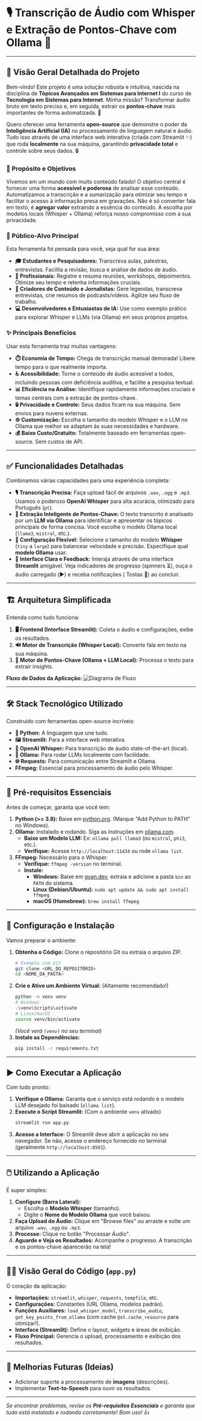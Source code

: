# 🎙️ Transcrição de Áudio com Whisper e Extração de Pontos-Chave com Ollama 🧠

---

## 📖 Visão Geral Detalhada do Projeto

Bem-vindo! Este projeto é uma solução robusta e intuitiva, nascida na disciplina de **Tópicos Avançados em Sistemas para Internet I** do curso de **Tecnologia em Sistemas para Internet**. Minha missão? Transformar áudio bruto em texto preciso e, em seguida, extrair os **pontos-chave** mais importantes de forma automatizada. 🎯

Quero oferecer uma ferramenta **open-source** que demonstre o poder da **Inteligência Artificial (IA)** no processamento de linguagem natural e áudio. Tudo isso através de uma interface web interativa (criada com Streamlit ✨) que roda **localmente** na sua máquina, garantindo **privacidade total** e controle sobre seus dados. 🔒

### 🎯 Propósito e Objetivos

Vivemos em um mundo com muito conteúdo falado! O objetivo central é fornecer uma forma **acessível e poderosa** de analisar esse conteúdo. Automatizamos a transcrição e a sumarização para otimizar seu tempo e facilitar o acesso à informação presa em gravações. Não é só converter fala em texto, é **agregar valor** extraindo a essência do conteúdo. A escolha por modelos locais (Whisper + Ollama) reforça nosso compromisso com a sua privacidade.

### 👥 Público-Alvo Principal

Esta ferramenta foi pensada para você, seja qual for sua área:

*   **🎓 Estudantes e Pesquisadores:** Transcreva aulas, palestras, entrevistas. Facilita a revisão, busca e análise de dados de áudio.
*   **💼 Profissionais:** Registre e resuma reuniões, workshops, depoimentos. Otimize seu tempo e retenha informações cruciais.
*   **📢 Criadores de Conteúdo e Jornalistas:** Gere legendas, transcreva entrevistas, crie resumos de podcasts/vídeos. Agilize seu fluxo de trabalho.
*   **💻 Desenvolvedores e Entusiastas de IA:** Use como exemplo prático para explorar Whisper e LLMs (via Ollama) em seus próprios projetos.

### ✨ Principais Benefícios

Usar esta ferramenta traz muitas vantagens:

*   **⏱️ Economia de Tempo:** Chega de transcrição manual demorada! Libere tempo para o que realmente importa.
*   **♿ Acessibilidade:** Torne o conteúdo de áudio acessível a todos, incluindo pessoas com deficiência auditiva, e facilite a pesquisa textual.
*   **📊 Eficiência na Análise:** Identifique rapidamente informações cruciais e temas centrais com a extração de pontos-chave.
*   **🔒 Privacidade e Controle:** Seus dados ficam na sua máquina. Sem envios para nuvens externas.
*   **⚙️ Customização:** Escolha o tamanho do modelo Whisper e o LLM no Ollama que melhor se adaptam às suas necessidades e hardware.
*   **💰 Baixo Custo/Gratuito:** Totalmente baseado em ferramentas open-source. Sem custos de API.

---

## ✅ Funcionalidades Detalhadas

Combinamos várias capacidades para uma experiência completa:

*   **🎙️ Transcrição Precisa:** Faça upload fácil de arquivos `.wav`, `.ogg` e `.mp3`. Usamos o poderoso **OpenAI Whisper** para alta acurácia, otimizado para Português (`pt`).
*   **🧠 Extração Inteligente de Pontos-Chave:** O texto transcrito é analisado por um **LLM via Ollama** para identificar e apresentar os tópicos principais de forma concisa. Você escolhe o modelo Ollama local (`llama3`, `mistral`, etc.).
*   **🔧 Configuração Flexível:** Selecione o tamanho do modelo **Whisper** (`tiny` a `large`) para balancear velocidade e precisão. Especifique qual **modelo Ollama** usar.
*   **👀 Interface Clara e Feedback:** Interaja através de uma interface **Streamlit** amigável. Veja indicadores de progresso (spinners ⏳), ouça o áudio carregado (▶️) e receba notificações ( Tostas 🍞) ao concluir.

---

## 🏗️ Arquitetura Simplificada

Entenda como tudo funciona:

1.  **🖥️ Frontend (Interface Streamlit):** Coleta o áudio e configurações, exibe os resultados.
2.  **🔊 Motor de Transcrição (Whisper Local):** Converte fala em texto na sua máquina.
3.  **📝 Motor de Pontos-Chave (Ollama + LLM Local):** Processa o texto para extrair insights.

**Fluxo de Dados da Aplicação:**
![Diagrama de Fluxo](assets/fluxo.png)

---

## 🛠️ Stack Tecnológico Utilizado

Construído com ferramentas open-source incríveis:

*   **🐍 Python:** A linguagem que une tudo.
*   **🖼️ Streamlit:** Para a interface web interativa.
*   **🎤 OpenAI Whisper:** Para transcrição de áudio state-of-the-art (local).
*   **🧠 Ollama:** Para rodar LLMs localmente com facilidade.
*   **🌐 Requests:** Para comunicação entre Streamlit e Ollama.
*   **FFmpeg:** Essencial para processamento de áudio pelo Whisper.

---

## 🧱 Pré-requisitos Essenciais

Antes de começar, garanta que você tem:

1.  **Python (>= 3.8):** Baixe em [python.org](https://www.python.org/). (Marque "Add Python to PATH" no Windows).
2.  **Ollama:** Instalado e rodando. Siga as instruções em [ollama.com](https://ollama.com/).
    *   **Baixe um Modelo LLM:** Ex: `ollama pull llama3` (ou `mistral`, `phi3`, etc.).
    *   **Verifique:** Acesse `http://localhost:11434` ou rode `ollama list`.
3.  **FFmpeg:** Necessário para o Whisper.
    *   **Verifique:** `ffmpeg -version` no terminal.
    *   **Instale:**
        *   **Windows:** Baixe em [gyan.dev](https://www.gyan.dev/ffmpeg/builds/), extraia e adicione a pasta `bin` ao `PATH` do sistema.
        *   **Linux (Debian/Ubuntu):** `sudo apt update && sudo apt install ffmpeg`
        *   **macOS (Homebrew):** `brew install ffmpeg`

---

## 🚀 Configuração e Instalação

Vamos preparar o ambiente:

1.  **Obtenha o Código:** Clone o repositório Git ou extraia o arquivo ZIP.
    ```bash
    # Exemplo com Git
    git clone <URL_DO_REPOSITÓRIO>
    cd <NOME_DA_PASTA>
    ```
2.  **Crie e Ative um Ambiente Virtual:** (Altamente recomendado!)
    ```bash
    python -m venv venv
    # Windows
    .\venv\Scripts\activate
    # Linux/macOS
    source venv/bin/activate
    ```
    *(Você verá `(venv)` no seu terminal)*
3.  **Instale as Dependências:**
    ```bash
    pip install -r requirements.txt
    ```

---

## ▶️ Como Executar a Aplicação

Com tudo pronto:

1.  **Verifique o Ollama:** Garanta que o serviço está rodando e o modelo LLM desejado foi baixado (`ollama list`).
2.  **Execute o Script Streamlit:** (Com o ambiente `venv` ativado)
    ```bash
    streamlit run app.py
    ```
3.  **Acesse a Interface:** O Streamlit deve abrir a aplicação no seu navegador. Se não, acesse o endereço fornecido no terminal (geralmente `http://localhost:8501`).

---

## 🖱️ Utilizando a Aplicação

É super simples:

1.  **Configure (Barra Lateral):**
    *   Escolha o **Modelo Whisper** (tamanho).
    *   Digite o **Nome do Modelo Ollama** que você baixou.
2.  **Faça Upload do Áudio:** Clique em "Browse files" ou arraste e solte um arquivo `.wav`, `.ogg` ou `.mp3`.
3.  **Processe:** Clique no botão "Processar Áudio".
4.  **Aguarde e Veja os Resultados:** Acompanhe o progresso. A transcrição e os pontos-chave aparecerão na tela!

---

## 👨‍💻 Visão Geral do Código (`app.py`)

O coração da aplicação:

*   **Importações:** `streamlit`, `whisper`, `requests`, `tempfile`, etc.
*   **Configurações:** Constantes (URL Ollama, modelos padrão).
*   **Funções Auxiliares:** `load_whisper_model`, `transcribe_audio`, `get_key_points_from_ollama` (com cache `@st.cache_resource` para otimizar!).
*   **Interface (Streamlit):** Define o layout, widgets e áreas de exibição.
*   **Fluxo Principal:** Gerencia o upload, processamento e exibição dos resultados.

---

## 🚧 Melhorias Futuras (Ideias)

*   Adicionar suporte a processamento de **imagens** (descrições).
*   Implementar **Text-to-Speech** para ouvir os resultados.

---

*Se encontrar problemas, revise os **Pré-requisitos Essenciais** e garanta que tudo está instalado e rodando corretamente! Bom uso!* 👍

